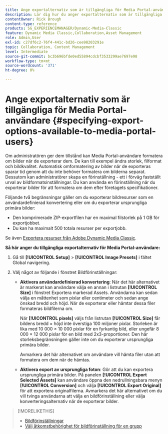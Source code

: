 ```yaml
---
title: Ange exportalternativ som är tillgängliga för Media Portal-användare
description: Lär dig hur du anger exportalternativ som är tillgängliga för Media Portal-användare i Adobe Dynamic Media Classic.
contentOwner: Rick Brough
content-type: reference
products: SG_EXPERIENCEMANAGER/Dynamic-Media-Classic
feature: Dynamic Media Classic,Collaboration,Asset Management
role: Admin,User
exl-id: c27df6c2-76f4-441c-bd26-cee98203291e
topic: Collaboration, Content Management
level: Intermediate
source-git-commit: bc3b696bfde0ed55894cdcbf3533299ae7697e98
workflow-type: tm+mt
source-wordcount: '371'
ht-degree: 0%

---
```


# Ange exportalternativ som är tillgängliga för Media Portal-användare {#specifying-export-options-available-to-media-portal-users}

Om administratören ger dem tillstånd kan Media Portal-användare formatera om bilder när de exporterar dem. De kan till exempel ändra storlek, filformat och bildkvalitet. Automatisk omformatering av bilder när de exporteras sparar tid genom att du inte behöver formatera om bilderna separat. Dessutom kan administratörer skapa en förinställning - ett i förväg fastställt urval av bildformatsinställningar. Du kan använda en förinställning när du exporterar bilder för att formatera om dem efter företagets specifikationer.

Följande två begränsningar gäller om du exporterar bildresurser som en användardefinierad konvertering eller om du exporterar ursprungliga primära bilder:

* Den komprimerade ZIP-exportfilen har en maximal filstorlek på 1 GB för exportjobbet.
* Du kan ha maximalt 500 totala resurser per exportjobb.

Se även [Exportera resurser från Adobe Dynamic Media Classic](exporting-assets-from-dmc.md#exporting-assets-from_dmc).

**Så här anger du tillgängliga exportalternativ för Media Portal-användare:**

1. Gå till **[!UICONTROL Setup]** > **[!UICONTROL Image Presets]** i fältet Global navigering.
1. Välj något av följande i fönstret Bildförinställningar:

   * **Aktivera användardefinierad konvertering**: När det här alternativet är markerat kan användare välja en annan i listrutan **[!UICONTROL Size]** i fönstret Exportera markerad Assets. Användarna kan sedan välja en måttenhet som pixlar eller centimeter och sedan ange önskad bredd och höjd. När de exporterar eller hämtar dessa filer formateras bildfilerna om.

     När **[!UICONTROL pixels]** väljs från listrutan **[!UICONTROL Size]** får bildens bredd × höjd inte överstiga 100 miljoner pixlar. Storleken är lika med 10 000 × 10 000 pixlar för en fyrkantig bild, eller ungefär 8 000 × 12 000 pixlar för en bild med 2x3-proportioner. Den här storleksbegränsningen gäller inte om du exporterar ursprungliga primära bilder.

     Avmarkera det här alternativet om användare vill hämta filer utan att formatera om dem när de hämtas.

   * **Aktivera export av ursprungliga foton**: Gör att du kan exportera ursprungliga primära bilder. På panelen **[!UICONTROL Export Selected Assets]** kan användare öppna den nedrullningsbara menyn **[!UICONTROL Conversion]** och välja **[!UICONTROL Export Original]** för att exportera originalfilerna. Avmarkera det här alternativet om du vill tvinga användarna att välja en bildförinställning eller välja konverteringsalternativ när de exporterar bilder.

>[!MORELIKETHIS]
>
>* [Bildförinställningar](application-setup.md#image_presets)
>* [Välj åtkomstbehörighet för bildförinställning för en grupp](creating-media-portal-groups.md#choosing_image_preset_access_permissions_for_a_group)
